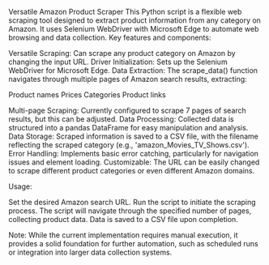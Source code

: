 Versatile Amazon Product Scraper
This Python script is a flexible web scraping tool designed to extract product information from any category on Amazon. It uses Selenium WebDriver with Microsoft Edge to automate web browsing and data collection.
Key features and components:

Versatile Scraping: Can scrape any product category on Amazon by changing the input URL.
Driver Initialization: Sets up the Selenium WebDriver for Microsoft Edge.
Data Extraction: The scrape_data() function navigates through multiple pages of Amazon search results, extracting:

Product names
Prices
Categories
Product links


Multi-page Scraping: Currently configured to scrape 7 pages of search results, but this can be adjusted.
Data Processing: Collected data is structured into a pandas DataFrame for easy manipulation and analysis.
Data Storage: Scraped information is saved to a CSV file, with the filename reflecting the scraped category (e.g., 'amazon_Movies_TV_Shows.csv').
Error Handling: Implements basic error catching, particularly for navigation issues and element loading.
Customizable: The URL can be easily changed to scrape different product categories or even different Amazon domains.

Usage:

Set the desired Amazon search URL.
Run the script to initiate the scraping process.
The script will navigate through the specified number of pages, collecting product data.
Data is saved to a CSV file upon completion.

Note: While the current implementation requires manual execution, it provides a solid foundation for further automation, such as scheduled runs or integration into larger data collection systems.
